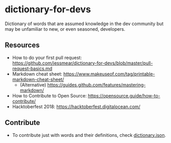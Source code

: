 # dictionary-for-devs
Dictionary of words that are assumed knowledge in the dev community but may be unfamiliar to new, or even seasoned, developers.

## Resources
- How to do your first pull request: https://github.com/jessmear/dictionary-for-devs/blob/master/pull-request-basics.md
- Markdown cheat sheet: https://www.makeuseof.com/tag/printable-markdown-cheat-sheet/
  - (Alternative) https://guides.github.com/features/mastering-markdown/
- How to Contribute to Open Source: https://opensource.guide/how-to-contribute/
- Hacktoberfest 2018: https://hacktoberfest.digitalocean.com/

## Contribute

- To contribute just with words and their definitions, check [dictionary.json](/dictionary.json).